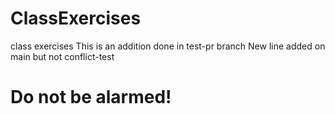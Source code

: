 # ClassExercises
class exercises
This is an addition done in test-pr branch
New line added on main but not conflict-test
# Do not be alarmed!
